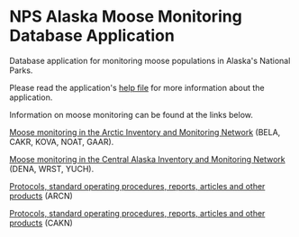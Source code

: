 # NPS Alaska Moose Monitoring Database Application

Database application for monitoring moose populations in Alaska's National Parks. 

Please read the application's [help file](https://github.com/NPS-ARCN-CAKN/Moose3/blob/main/Moose3/Help/Moose%20Monitoring%20Database%20Application.pdf) for more information about the application.

Information on moose monitoring can be found at the links below.

[Moose monitoring in the Arctic Inventory and Monitoring Network](https://www.nps.gov/im/arcn/moose.htm) (BELA, CAKR, KOVA, NOAT, GAAR).

[Moose monitoring in the Central Alaska Inventory and Monitoring Network](https://www.nps.gov/im/cakn/moose.htm) (DENA, WRST, YUCH).

[Protocols, standard operating procedures, reports, articles and other products](https://irma.nps.gov/DataStore/Reference/Profile/2222140) (ARCN)

[Protocols, standard operating procedures, reports, articles and other products](https://irma.nps.gov/DataStore/Reference/Profile/2220369) (CAKN)
